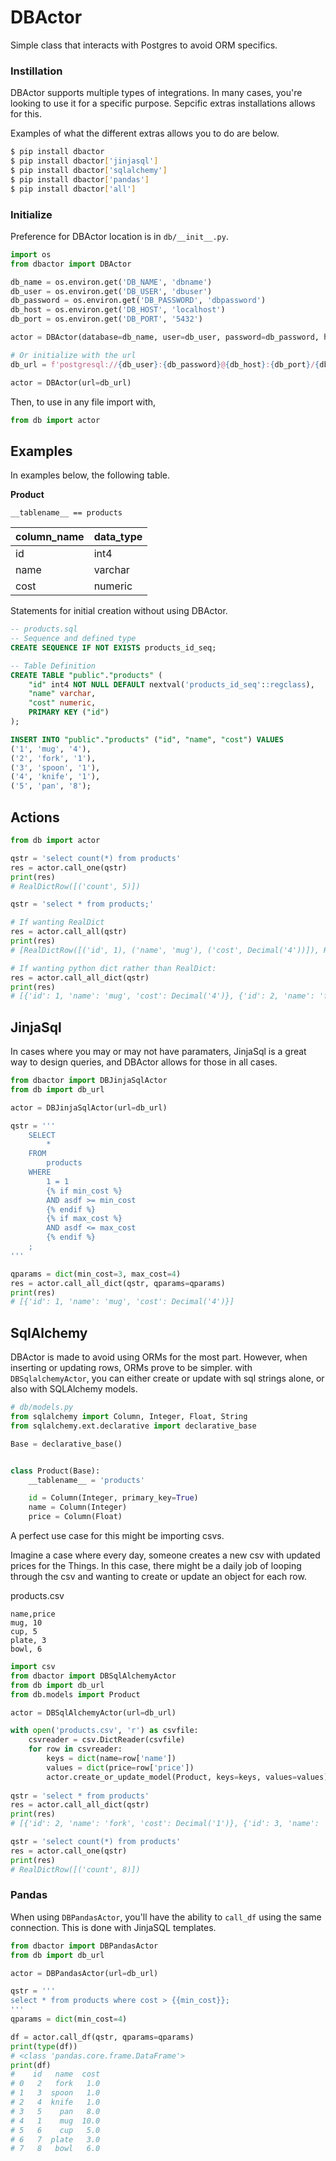 # DBActor

Simple class that interacts with Postgres to avoid ORM specifics.

### Instillation

DBActor supports multiple types of integrations. In many cases, you're looking to use it for a specific purpose. Sepcific extras installations allows for this.

Examples of what the different extras allows you to do are below.

```bash
$ pip install dbactor
$ pip install dbactor['jinjasql']
$ pip install dbactor['sqlalchemy']
$ pip install dbactor['pandas']
$ pip install dbactor['all']
```

### Initialize

Preference for DBActor location is in `db/__init__.py`.

```python
import os
from dbactor import DBActor

db_name = os.environ.get('DB_NAME', 'dbname')
db_user = os.environ.get('DB_USER', 'dbuser')
db_password = os.environ.get('DB_PASSWORD', 'dbpassword')
db_host = os.environ.get('DB_HOST', 'localhost')
db_port = os.environ.get('DB_PORT', '5432')

actor = DBActor(database=db_name, user=db_user, password=db_password, host=db_host, port=db_port)

# Or initialize with the url
db_url = f'postgresql://{db_user}:{db_password}@{db_host}:{db_port}/{db_name}'

actor = DBActor(url=db_url)
```

Then, to use in any file import with,

```python
from db import actor
```

## Examples

In examples below, the following table.

**Product**

`__tablename__ == products`

| column_name | data_type |
| ----------- | --------- |
| id          | int4      |
| name        | varchar   |
| cost        | numeric

Statements for initial creation without using DBActor.

```sql
-- products.sql
-- Sequence and defined type
CREATE SEQUENCE IF NOT EXISTS products_id_seq;

-- Table Definition
CREATE TABLE "public"."products" (
    "id" int4 NOT NULL DEFAULT nextval('products_id_seq'::regclass),
    "name" varchar,
    "cost" numeric,
    PRIMARY KEY ("id")
);

INSERT INTO "public"."products" ("id", "name", "cost") VALUES
('1', 'mug', '4'),
('2', 'fork', '1'),
('3', 'spoon', '1'),
('4', 'knife', '1'),
('5', 'pan', '8');
```

## Actions

```python
from db import actor

qstr = 'select count(*) from products'
res = actor.call_one(qstr)
print(res)
# RealDictRow([('count', 5)])

qstr = 'select * from products;'

# If wanting RealDict
res = actor.call_all(qstr)
print(res)
# [RealDictRow([('id', 1), ('name', 'mug'), ('cost', Decimal('4'))]), RealDictRow([('id', 2), ('name', 'fork'), ('cost', Decimal('1'))]), RealDictRow([('id', 3), ('name', 'spoon'), ('cost', Decimal('1'))]), RealDictRow([('id', 4), ('name', 'knife'), ('cost', Decimal('1'))]), RealDictRow([('id', 5), ('name', 'pan'), ('cost', Decimal('8'))])]

# If wanting python dict rather than RealDict:
res = actor.call_all_dict(qstr)
print(res)
# [{'id': 1, 'name': 'mug', 'cost': Decimal('4')}, {'id': 2, 'name': 'fork', 'cost': Decimal('1')}, {'id': 3, 'name': 'spoon', 'cost': Decimal('1')}, {'id': 4, 'name': 'knife', 'cost': Decimal('1')}, {'id': 5, 'name': 'pan', 'cost': Decimal('8')}]
```

## JinjaSql

In cases where you may or may not have paramaters, JinjaSql is a great way to design queries, and DBActor allows for those in all cases.

```python
from dbactor import DBJinjaSqlActor
from db import db_url

actor = DBJinjaSqlActor(url=db_url)

qstr = '''
    SELECT
        *
    FROM
        products
    WHERE
        1 = 1
        {% if min_cost %}
        AND asdf >= min_cost
        {% endif %}
        {% if max_cost %}
        AND asdf <= max_cost
        {% endif %}
    ;
'''

qparams = dict(min_cost=3, max_cost=4)
res = actor.call_all_dict(qstr, qparams=qparams)
print(res)
# [{'id': 1, 'name': 'mug', 'cost': Decimal('4')}]
```


## SqlAlchemy

DBActor is made to avoid using ORMs for the most part. However, when inserting or updating rows, ORMs prove to be simpler. with `DBSqlalchemyActor`, you can either create or update with sql strings alone, or also with SQLAlchemy models.


```python
# db/models.py
from sqlalchemy import Column, Integer, Float, String
from sqlalchemy.ext.declarative import declarative_base

Base = declarative_base()


class Product(Base):
    __tablename__ = 'products'

    id = Column(Integer, primary_key=True)
    name = Column(Integer)
    price = Column(Float)
```

A perfect use case for this might be importing csvs.

Imagine a case where every day, someone creates a new csv with updated prices for the Things. In this case, there might be a daily job of looping through the csv and wanting to create or update an object for each row.

products.csv
```csv
name,price
mug, 10
cup, 5
plate, 3
bowl, 6
```

```python
import csv
from dbactor import DBSqlAlchemyActor
from db import db_url
from db.models import Product

actor = DBSqlAlchemyActor(url=db_url)

with open('products.csv', 'r') as csvfile:
    csvreader = csv.DictReader(csvfile)
    for row in csvreader:
        keys = dict(name=row['name'])
        values = dict(price=row['price'])
        actor.create_or_update_model(Product, keys=keys, values=values)
        
qstr = 'select * from products'
res = actor.call_all_dict(qstr)
print(res)
# [{'id': 2, 'name': 'fork', 'cost': Decimal('1')}, {'id': 3, 'name': 'spoon', 'cost': Decimal('1')}, {'id': 4, 'name': 'knife', 'cost': Decimal('1')}, {'id': 5, 'name': 'pan', 'cost': Decimal('8')}, {'id': 1, 'name': 'mug', 'cost': Decimal('10')}, {'id': 6, 'name': 'cup', 'cost': Decimal('5')}, {'id': 7, 'name': 'plate', 'cost': Decimal('3')}, {'id': 8, 'name': 'bowl', 'cost': Decimal('6')}]

qstr = 'select count(*) from products'
res = actor.call_one(qstr)
print(res)
# RealDictRow([('count', 8)])
```

### Pandas

When using `DBPandasActor`, you'll have the ability to `call_df` using the same connection. This is done with JinjaSQL templates.

```python
from dbactor import DBPandasActor
from db import db_url

actor = DBPandasActor(url=db_url)

qstr = '''
select * from products where cost > {{min_cost}};
'''
qparams = dict(min_cost=4)

df = actor.call_df(qstr, qparams=qparams)
print(type(df))
# <class 'pandas.core.frame.DataFrame'>
print(df)
#    id   name  cost
# 0   2   fork   1.0
# 1   3  spoon   1.0
# 2   4  knife   1.0
# 3   5    pan   8.0
# 4   1    mug  10.0
# 5   6    cup   5.0
# 6   7  plate   3.0
# 7   8   bowl   6.0

```